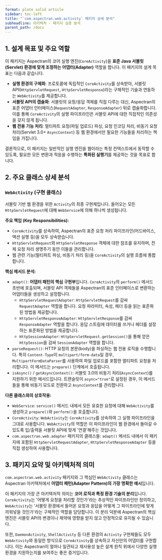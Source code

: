 ```yaml
---
format: plate solid article
sidebar: toc-left
title: "`com.aspectran.web.activity` 패키지 상세 분석"
subheadline: 아키텍처 - 패키지 심층 분석
parent_path: /docs
---
```


## 1. 설계 목표 및 주요 역할

이 패키지는 Aspectran의 코어 실행 엔진(`CoreActivity`)을 **표준 Java 서블릿(Servlet) 환경에 맞게 조정하는 어댑터(Adapter)** 역할을 합니다. 이 패키지의 설계 목표는 다음과 같습니다.

-   **실행 환경의 구체화**: 프로토콜에 독립적인 `CoreActivity`를 상속받아, 서블릿 API(`HttpServletRequest`, `HttpServletResponse`)라는 구체적인 기술과 연동하는 `WebActivity`를 제공합니다.
-   **서블릿 API의 캡슐화**: 서블릿의 요청/응답 객체를 직접 다루는 대신, Aspectran의 표준 어댑터 인터페이스(`RequestAdapter`, `ResponseAdapter`) 뒤로 캡슐화합니다. 이를 통해 `CoreActivity`의 실행 파이프라인은 서블릿 API에 대한 직접적인 의존성을 갖지 않게 됩니다.
-   **웹 전용 기능 처리**: 멀티파트 요청(파일 업로드) 파싱, 요청 인코딩 처리, 비동기 요청 처리(Servlet 3.0+ `AsyncContext`) 등 웹 환경에서만 필요한 기능들을 처리하는 책임을 가집니다.

결론적으로, 이 패키지는 일반적인 실행 엔진을 웹이라는 특정 컨텍스트에서 동작할 수 있도록, 필요한 모든 변환과 적응을 수행하는 **특화된 실행기**를 제공하는 것을 목표로 합니다.

## 2. 주요 클래스 상세 분석

### `WebActivity` (구현 클래스)

서블릿 기반 웹 환경을 위한 `Activity`의 최종 구현체입니다. 들어오는 모든 `HttpServletRequest`에 대해 `WebService`에 의해 하나씩 생성됩니다.

**주요 책임 (Key Responsibilities):**
-   `CoreActivity`를 상속하여, Aspectran의 표준 요청 처리 파이프라인(어드바이스, 액션 실행 등)을 모두 상속받습니다.
-   `HttpServletRequest`와 `HttpServletResponse` 객체에 대한 참조를 유지하며, 전체 요청 처리 생명주기 동안 이들을 관리합니다.
-   웹 관련 기능(멀티파트 파싱, 비동기 처리 등)을 `CoreActivity`의 실행 흐름에 통합합니다.

**핵심 메서드 분석:**
-   `adapt()`: **어댑터 패턴의 핵심 구현부**입니다. `CoreActivity`의 `perform()` 메서드 초반에 호출되며, 서블릿 API 객체들을 Aspectran의 표준 인터페이스로 변환하는 어댑터들을 생성하고 설정합니다.
    -   `HttpServletRequestAdapter`: `HttpServletRequest`를 감싸 `RequestAdapter` 역할을 합니다. 요청 파라미터, 속성, 헤더 등을 읽는 표준화된 방법을 제공합니다.
    -   `HttpServletResponseAdapter`: `HttpServletResponse`를 감싸 `ResponseAdapter` 역할을 합니다. 응답 스트림에 데이터를 쓰거나 헤더를 설정하는 표준화된 방법을 제공합니다.
    -   `HttpSessionAdapter`: `HttpServletRequest.getSession()`을 통해 얻은 `HttpSession`을 감싸 `SessionAdapter` 역할을 합니다.
-   `parseRequest()`: HTTP 요청의 본문(body)을 파싱하는 웹 전용 로직을 수행합니다. 특히 `Content-Type`이 `multipart/form-data`일 경우, `MultipartFormDataParser`를 사용하여 파일 업로드를 포함한 멀티파트 요청을 처리합니다. 이 메서드는 `prepare()` 단계에서 호출됩니다.
-   `isAsync()` / `getAsyncContext()`: 서블릿 3.0의 비동기 처리(`AsyncContext`)를 지원하기 위한 메서드입니다. 트랜슬릿이 `async="true"`로 설정된 경우, 이 메서드들을 통해 비동기 모드로 전환하고 `AsyncContext`를 관리합니다.

**다른 클래스와의 상호작용:**
-   `WebService`: `service()` 메서드 내에서 모든 유효한 요청에 대해 `WebActivity`를 생성하고 `prepare()`와 `perform()`을 호출합니다.
-   `CoreActivity`: `WebActivity`는 `CoreActivity`를 상속하여 그 실행 파이프라인을 그대로 사용합니다. `WebActivity`의 역할은 이 파이프라인이 웹 환경에서 돌아갈 수 있도록 입/출력을 서블릿 API에 맞게 '연결'해주는 것입니다.
-   `com.aspectran.web.adapter` 패키지의 클래스들: `adapt()` 메서드 내에서 이 패키지에 포함된 `HttpServletRequestAdapter`, `HttpServletResponseAdapter` 등을 직접 생성하여 사용합니다.

## 3. 패키지 요약 및 아키텍처적 의미

`com.aspectran.web.activity` 패키지와 그 핵심인 `WebActivity` 클래스는 Aspectran 아키텍처에서 **어댑터 패턴(Adapter Pattern)의 가장 명확한 예시**입니다.

이 패키지의 가장 큰 아키텍처적 의미는 **코어 로직과 특정 환경 기술의 분리**입니다. `CoreActivity`는 '어떻게 요청을 처리할 것인가'라는 추상적인 파이프라인만 정의하고, `WebActivity`는 '서블릿 환경에서 들어온 요청과 응답을 어떻게 그 파이프라인에 맞게 끼워넣을 것인가'라는 구체적인 역할을 담당합니다. 이 분리 덕분에 Aspectran의 핵심 엔진은 서블릿 API의 변경이나 제약에 영향을 받지 않고 안정적으로 유지될 수 있습니다.

또한, `DaemonActivity`, `ShellActivity` 등 다른 환경의 `Activity` 구현체들도 모두 `WebActivity`와 동일한 방식으로 `CoreActivity`를 상속하고 자신만의 어댑터를 구현합니다. 이는 Aspectran이 얼마나 일관되고 재사용성 높은 설계 원칙 위에서 다양한 실행 환경을 지원하는지를 보여주는 좋은 증거입니다.
